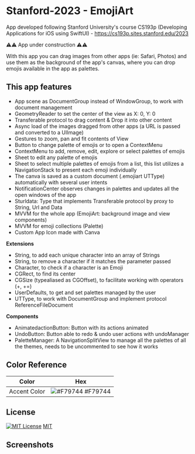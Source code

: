 # Stanford-2023 - EmojiArt
App developed following Stanford University's course CS193p (Developing Applications for iOS using SwiftUI) - https://cs193p.sites.stanford.edu/2023

⚠️⚠️ App under construction ⚠️⚠️

With this app you can drag images from other apps (ie: Safari, Photos) and use them as the background of the app's canvas, where you can drop emojis available in the app as palettes.

## This app features 
- App scene as DocumentGroup instead of WindowGroup, to work with document management
- GeometryReader to set the center of the view as X: 0, Y: 0
- Transferable protocol to drag content & Drop it into other content
- Async load of the images dragged from other apps (a URL is passed and converted to a UIImage)
- Gestures to zoom, pan and fit contents of View
- Button to change palette of emojis or to open a ContextMenu
- ContextMenu to add, remove, edit, explore or select palettes of emojis
- Sheet to edit any palette of emojis
- Sheet to select multiple palettes of emojis from a list, this list utilizes a NavigationStack to present each emoji individually
- The canva is saved as a custom document (.emojiart UTType) automatically with several user intents
- NotificationCenter observes changes in palettes and updates all the open windows of the app
- Sturldata: Type that implements Transferable protocol by proxy to String, Url and Data
- MVVM for the whole app (EmojiArt: background image and view components)
- MVVM for emoji collections (Palette)
- Custom App Icon made with Canva

**Extensions**
- String, to add each unique character into an array of Strings
- String, to remove a character if it matches the parameter passed
- Character, to check if a character is an Emoji
- CGRect, to find its center
- CGSize (typealiased as CGOffset), to facilitate working with operators (+, +=)
- UserDefaults, to get and set palettes managed by the user
- UTType, to work with DocumentGroup and implement protocol ReferenceFileDocument

**Components**
- AnimatedactionButton: Button with its actions animated
- UndoButton: Button able to redo & undo user actions with undoManager
- PaletteManager: A NavigationSplitView to manage all the palettes of all the themes, needs to be uncommented to see how it works

## Color Reference

| Color             | Hex                                                                |
| ----------------- | ------------------------------------------------------------------ |
| Accent Color | ![#F79744](https://via.placeholder.com/10/f79744?text=+) #F79744 |

## License

[![MIT License](https://img.shields.io/badge/License-MIT-green.svg)](https://choosealicense.com/licenses/mit/) [MIT](https://choosealicense.com/licenses/mit/) 

## Screenshots
